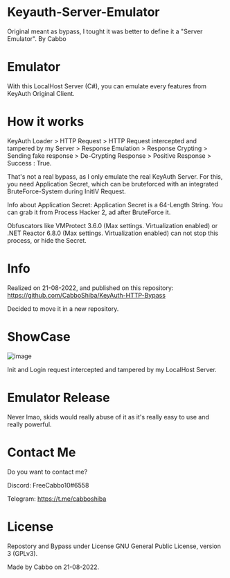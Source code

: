 # Keyauth-Server-Emulator
Original meant as bypass, I tought it was better to define it a "Server Emulator". By Cabbo 

# Emulator

With this LocalHost Server (C#), you can emulate every features from KeyAuth Original Client. 

# How it works

KeyAuth Loader > HTTP Request > HTTP Request intercepted and tampered by my Server > Response Emulation > Response Crypting > Sending fake response > De-Crypting Response > Positive Response > Success : True. 

That's not a real bypass, as I only emulate the real KeyAuth Server.
For this, you need Application Secret, which can be bruteforced with an integrated BruteForce-System during InitIV Request. 

Info about Application Secret: 
Application Secret is a 64-Length String. You can grab it from Process Hacker 2, ad after BruteForce it. 

Obfuscators like VMProtect 3.6.0 (Max settings. Virtualization enabled) or .NET Reactor 6.8.0 (Max settings. Virtualization enabled) can not stop this process, or hide the Secret. 

# Info

Realized on 21-08-2022, and published on this repository: https://github.com/CabboShiba/KeyAuth-HTTP-Bypass

Decided to move it in a new repository. 

# ShowCase


![image](https://user-images.githubusercontent.com/92642446/188995437-793b3569-3a15-4b8b-bfdd-eeebab11a5bb.png)

Init and Login request intercepted and tampered by my LocalHost Server.

# Emulator Release

Never lmao, skids would really abuse of it as it's really easy to use and really powerful. 

# Contact Me

Do you want to contact me? 

Discord: FreeCabbo10#6558

Telegram: https://t.me/cabboshiba

# License 

Repostory and Bypass under License GNU General Public License, version 3 (GPLv3).

Made by Cabbo on 21-08-2022.


